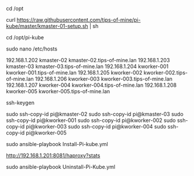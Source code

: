 
cd /opt

curl https://raw.githubusercontent.com/tips-of-mine/pi-kube/master/kmaster-01-setup.sh | sh

cd /opt/pi-kube

sudo nano /etc/hosts

192.168.1.202	kmaster-02	kmaster-02.tips-of-mine.lan
192.168.1.203	kmaster-03	kmaster-03.tips-of-mine.lan
192.168.1.204	kworker-001	kworker-001.tips-of-mine.lan
192.168.1.205	kworker-002	kworker-002.tips-of-mine.lan
192.168.1.206	kworker-003	kworker-003.tips-of-mine.lan
192.168.1.207	kworker-004	kworker-004.tips-of-mine.lan
192.168.1.208	kworker-005	kworker-005.tips-of-mine.lan

ssh-keygen

sudo ssh-copy-id pi@kmaster-02
sudo ssh-copy-id pi@kmaster-03
sudo ssh-copy-id pi@kworker-001
sudo ssh-copy-id pi@kworker-002
sudo ssh-copy-id pi@kworker-003
sudo ssh-copy-id pi@kworker-004
sudo ssh-copy-id pi@kworker-005

sudo ansible-playbook Install-Pi-kube.yml

http://192.168.1.201:8081/haproxy?stats


sudo ansible-playbook Uninstall-Pi-Kube.yml
